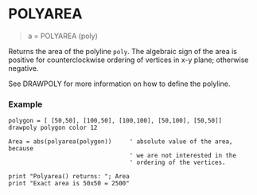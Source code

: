# POLYAREA

> a = POLYAREA (poly)

Returns the area of the polyline `poly`. The algebraic sign of the area is positive for counterclockwise ordering of vertices in x-y plane;
otherwise negative.

See DRAWPOLY for more information on how to define the polyline.

### Example

```
polygon = [ [50,50], [100,50], [100,100], [50,100], [50,50]]
drawpoly polygon color 12

Area = abs(polyarea(polygon))     ' absolute value of the area, because
                                  ' we are not interested in the
                                  ' ordering of the vertices.

print "Polyarea() returns: "; Area
print "Exact area is 50x50 = 2500"
```
